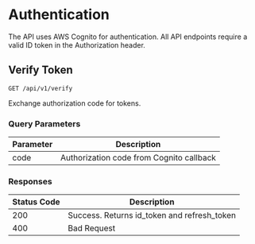 # Authentication

The API uses AWS Cognito for authentication. All API endpoints require a valid ID token in the Authorization header.

## Verify Token

`GET /api/v1/verify`

Exchange authorization code for tokens.

### Query Parameters

| Parameter | Description |
|-----------|-------------|
| code | Authorization code from Cognito callback |

### Responses

| Status Code | Description |
|-----------|-------------|
| 200 | Success. Returns id_token and refresh_token |
| 400 | Bad Request |